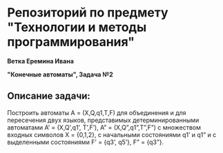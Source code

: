 # Репозиторий по предмету "Технологии и методы программирования"
**Ветка Еремина Ивана**

**"Конечные автоматы", Задача №2**


## Описание задачи:

Построить автоматы A = (X,Q,q1,T,F) для объединения и для пересечения двух языков, представимых детерминированными автоматами
A’ = (X,Q’,q1’, T’,F’), A” = (X,Q”,q1”,T”,F”) с множеством входных символов X = {0,1,2}, с начальными состояниями q1’ и q1” и с выделенными состояниями F’ = {q3’, q5’}, F” = {q3”}.
